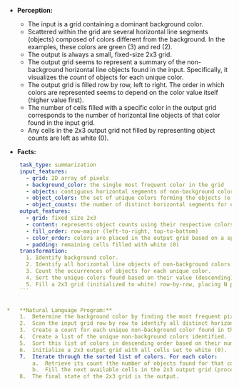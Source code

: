 *   **Perception:**
    *   The input is a grid containing a dominant background color.
    *   Scattered within the grid are several horizontal line segments (objects) composed of colors different from the background. In the examples, these colors are green (3) and red (2).
    *   The output is always a small, fixed-size 2x3 grid.
    *   The output grid seems to represent a summary of the non-background horizontal line objects found in the input. Specifically, it visualizes the *count* of objects for each unique color.
    *   The output grid is filled row by row, left to right. The order in which colors are represented seems to depend on the color value itself (higher value first).
    *   The number of cells filled with a specific color in the output grid corresponds to the number of horizontal line objects of that color found in the input grid.
    *   Any cells in the 2x3 output grid not filled by representing object counts are left as white (0).

*   **Facts:**
    
```yaml
    task_type: summarization
    input_features:
      - grid: 2D array of pixels
      - background_color: the single most frequent color in the grid
      - objects: contiguous horizontal segments of non-background colors
      - object_colors: the set of unique colors forming the objects (e.g., green, red)
      - object_counts: the number of distinct horizontal segments for each unique object color
    output_features:
      - grid: fixed size 2x3
      - content: represents object counts using their respective colors
      - fill_order: row-major (left-to-right, top-to-bottom)
      - color_order: colors are placed in the output grid based on a specific order (descending color value based on examples: green (3) before red (2))
      - padding: remaining cells filled with white (0)
    transformation:
      1. Identify background color.
      2. Identify all horizontal line objects of non-background colors.
      3. Count the occurrences of objects for each unique color.
      4. Sort the unique colors found based on their value (descending).
      5. Fill a 2x3 grid (initialized to white) row-by-row, placing N pixels of color C for each color C with count N, following the sorted color order.
    ```


*   **Natural Language Program:**
    1.  Determine the background color by finding the most frequent pixel value in the input grid.
    2.  Scan the input grid row by row to identify all distinct horizontal segments (objects) made of non-background colors.
    3.  Create a count for each unique non-background color found in these objects.
    4.  Create a list of the unique non-background colors identified.
    5.  Sort this list of colors in descending order based on their numerical value (e.g., Green (3) comes before Red (2)).
    6.  Initialize a 2x3 output grid with all cells set to white (0).
    7.  Iterate through the sorted list of colors. For each color:
        a.  Retrieve its count (the number of objects found for that color).
        b.  Fill the next available cells in the 2x3 output grid (proceeding left-to-right, then top-to-bottom) with this color, repeating the color according to its count.
    8.  The final state of the 2x3 grid is the output.